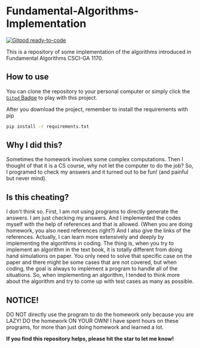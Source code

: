 # Fundamental-Algorithms-Implementation
[![Gitpod ready-to-code](https://img.shields.io/badge/Gitpod-ready--to--code-blue?logo=gitpod)](https://gitpod.io/#https://github.com/wxharry/Fundamental-Algorithms-Implementation)

This is a repository of some implementation of the algorithms introduced in Fundamental Algorithms CSCI-GA 1170.

## How to use
You can clone the repository to your personal computer or simply click the [`Gitpd` Badge](https://gitpod.io/#https://github.com/wxharry/Fundamental-Algorithms-Implementation) to play with this project.

After you download the project, remember to install the requirements with pip
``` bash
pip install -r requirements.txt
```

## Why I did this?
Sometimes the homework involves some complex computations. Then I thought of that it is a CS course, why not let the computer to do the job? So, I programed to check my answers and it turned out to be fun! (and painful but never mind).

## Is this cheating?
I don't think so. First, I am not using programs to directly generate the answers. I am just checking my answers. And I implemented the codes myself with the help of references and that is allowed. (When you are doing homework, you also need references right?) And I also give the links of the references. Actually, I can learn more extensively and deeply by implementing the algorithms in coding.
The thing is, when you try to implement an algorithm in the text book, it is totally different from doing hand simulations on paper. You only need to solve that specific case on the paper and there might be some cases that are not covered, but when coding, the goal is always to implement a program to handle all of the situations. So, when implementing an algorithm, I tended to think more about the algorithm and try to come up with test cases as many as possible.

## NOTICE!
DO NOT directly use the program to do the homework only because you are LAZY!
DO the homework ON YOUR OWN!
I have spent hours on these programs, for more than just doing homework and learned a lot. 

**If you find this repository helps, please hit the star to let me know!**
